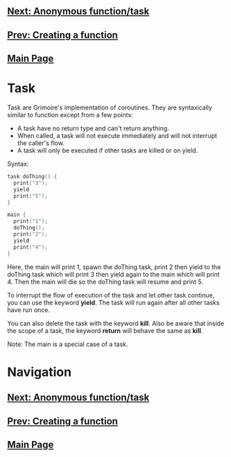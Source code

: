 ## [Next: Anonymous function/task](anon.md)
## [Prev: Creating a function](function.md)
## [Main Page](index.md)

# Task

Task are Grimoire's implementation of coroutines. They are syntaxically similar to function except from a few points:
* A task have no return type and can't return anything.
* When called, a task will not execute immediately and will not interrupt the caller's flow.
* A task will only be executed if other tasks are killed or on yield.

Syntax:
```cpp
task doThing() {
  print("3");
  yield
  print("5");
}

main {
  print("1");
  doThing();
  print("2");
  yield
  print("4");
}
```
Here, the main will print 1, spawn the doThing task, print 2 then yield to the doThing task which will print 3 then yield again to the main which will print 4. Then the main will die so the doThing task will resume and print 5.

To interrupt the flow of execution of the task and let other task continue, you can use the keyword **yield**.
The task will run again after all other tasks have run once.

You can also delete the task with the keyword **kill**. Also be aware that inside the scope of a task, the keyword **return** will behave the same as **kill**.

Note: The main is a special case of a task.



# Navigation

## [Next: Anonymous function/task](anon.md)
## [Prev: Creating a function](function.md)
## [Main Page](index.md)